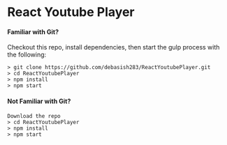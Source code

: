 # React Youtube Player

#### Familiar with Git?

Checkout this repo, install dependencies, then start the gulp process with the following:

```
> git clone https://github.com/debasish283/ReactYoutubePlayer.git
> cd ReactYoutubePlayer
> npm install
> npm start
```

#### Not Familiar with Git?

```
Download the repo
> cd ReactYoutubePlayer
> npm install
> npm start
```
